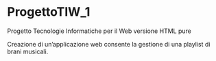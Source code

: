 # ProgettoTIW_1
Progetto Tecnologie Informatiche per il Web versione HTML pure

Creazione di un’applicazione web consente la gestione di una playlist di brani musicali. 
